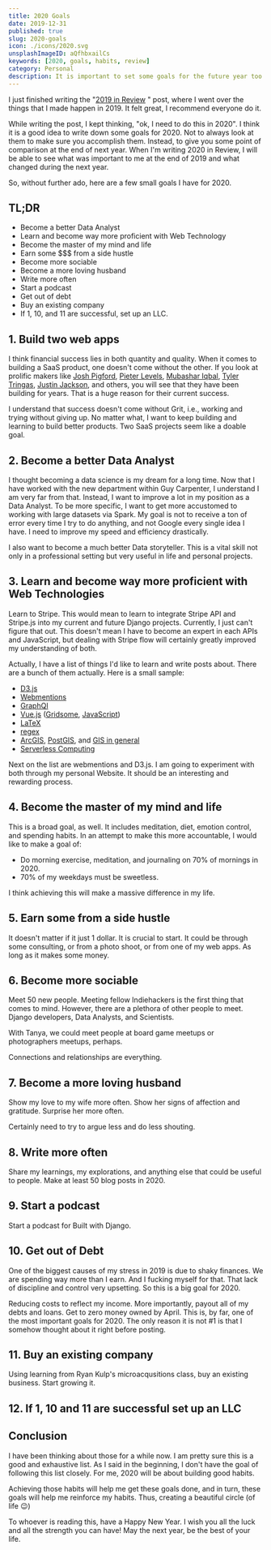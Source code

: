 ```yaml
---
title: 2020 Goals
date: 2019-12-31
published: true
slug: 2020-goals
icon: ./icons/2020.svg
unsplashImageID: aQfhbxailCs
keywords: [2020, goals, habits, review]
category: Personal
description: It is important to set some goals for the future year too. This is my attmept to capture my goals.
---
```


I just finished writing the "[2019 in Review](https://rasulkireev.com/writings/2019-in-review) " post, where I went over the things that I made happen in 2019. It felt great, I recommend everyone do it. 

While writing the post, I kept thinking, "ok, I need to do this in 2020". I think it is a good idea to write down some goals for 2020. Not to always look at them to make sure you accomplish them. Instead, to give you some point of comparison at the end of next year. When I'm writing 2020 in Review, I will be able to see what was important to me at the end of 2019 and what changed during the next year. 

So, without further ado, here are a few small goals I have for 2020.

## TL;DR
* Become a better Data Analyst
* Learn and become way more proficient with Web Technology
* Become the master of my mind and life
* Earn some $$$ from a side hustle
* Become more sociable
* Become a more loving husband
* Write more often
* Start a podcast
* Get out of debt
* Buy an existing company
* If 1, 10, and 11 are successful, set up an LLC.

## 1. Build two web apps
I think financial success lies in both quantity and quality. When it comes to building a SaaS product, one doesn't come without the other. If you look at prolific makers like [Josh Pigford](https://joshpigford.com/), [Pieter Levels](https://levels.io/), [Mubashar Iqbal](https://mubs.me/), [Tyler Tringas](https://tylertringas.com/), [Justin Jackson](https://justinjackson.ca/), and others, you will see that they have been building for years. That is a huge reason for their current success.

I understand that success doesn't come without Grit, i.e., working and trying without giving up. No matter what, I want to keep building and learning to build better products. Two SaaS projects seem like a doable goal.

## 2. Become a better Data Analyst
I thought becoming a data science is my dream for a long time. Now that I have worked with the new department within Guy Carpenter, I understand I am very far from that. Instead, I want to improve a lot in my position as a Data Analyst.
To be more specific, I want to get more accustomed to working with large datasets via Spark. My goal is not to receive a ton of error every time I try to do anything, and not Google every single idea I have. I need to improve my speed and efficiency drastically.

I also want to become a much better Data storyteller. This is a vital skill not only in a professional setting but very useful in life and personal projects.

## 3. Learn and become way more proficient with Web Technologies
Learn to Stripe. This would mean to learn to integrate Stripe API and Stripe.js into my current and future Django projects. Currently, I just can't figure that out. This doesn't mean I have to become an expert in each APIs and JavaScript, but dealing with Stripe flow will certainly greatly improved my understanding of both.

Actually, I have a list of things I'd like to learn and write posts about. There are a bunch of them actually. Here is a small sample:
* [D3.js](https://d3js.org/)
* [Webmentions](https://indieweb.org/webmention)
* [GraphQl](http://https://graphql.org/)
* [Vue.js](https://vuejs.org/) ([Gridsome](https://gridsome.org/), [JavaScript](https://www.javascript.com/))
* [LaTeX](https://www.latex-project.org/)
* [regex](https://en.wikipedia.org/wiki/Regular_expression)
* [ArcGIS](https://www.arcgis.com/index.html), [PostGIS](https://postgis.net/), and [GIS in general](https://www.esri.com/en-us/what-is-gis/overview)
* [Serverless Computing](https://en.wikipedia.org/wiki/Serverless_computing)

Next on the list are webmentions and D3.js. I am going to experiment with both through my personal Website. It should be an interesting and rewarding process.

## 4. Become the master of my mind and life
This is a broad goal, as well. It includes meditation, diet, emotion control, and spending habits.
In an attempt to make this more accountable, I would like to make a goal of:
* Do morning exercise, meditation, and journaling on 70% of mornings in 2020.
* 70% of my weekdays must be sweetless.

I think achieving this will make a massive difference in my life.

## 5. Earn some from a side hustle
It doesn't matter if it just 1 dollar. It is crucial to start. It could be through some consulting, or from a photo shoot, or from one of my web apps. As long as it makes some money.

## 6. Become more sociable
Meet 50 new people. Meeting fellow Indiehackers is the first thing that comes to mind. However, there are a plethora of other people to meet. Django developers, Data Analysts, and Scientists. 

With Tanya, we could meet people at board game meetups or photographers meetups, perhaps.

Connections and relationships are everything.

## 7. Become a more loving husband
Show my love to my wife more often. Show her signs of affection and gratitude. Surprise her more often.

Certainly need to try to argue less and do less shouting.

## 8. Write more often
Share my learnings, my explorations, and anything else that could be useful to people. Make at least 50 blog posts in 2020.

## 9. Start a podcast
Start a podcast for Built with Django.

## 10. Get out of Debt
One of the biggest causes of my stress in 2019 is due to shaky finances. We are spending way more than I earn. And I fucking myself for that. That lack of discipline and control very upsetting. So this is a big goal for 2020.

Reducing costs to reflect my income. More importantly, payout all of my debts and loans. Get to zero money owned by April. This is, by far, one of the most important goals for 2020. The only reason it is not #1 is that I somehow thought about it right before posting.

## 11. Buy an existing company
Using learning from Ryan Kulp's microacqusitions class, buy an existing business. Start growing it.

## 12. If 1, 10 and 11 are successful set up an LLC

## Conclusion
I have been thinking about those for a while now. I am pretty sure this is a good and exhaustive list. As I said in the beginning, I don't have the goal of following this list closely. For me, 2020 will be about building good habits.

Achieving those habits will help me get these goals done, and in turn, these goals will help me reinforce my habits. Thus, creating a beautiful circle (of life 😉)

To whoever is reading this, have a Happy New Year. I wish you all the luck and all the strength you can have! May the next year, be the best of your life.
